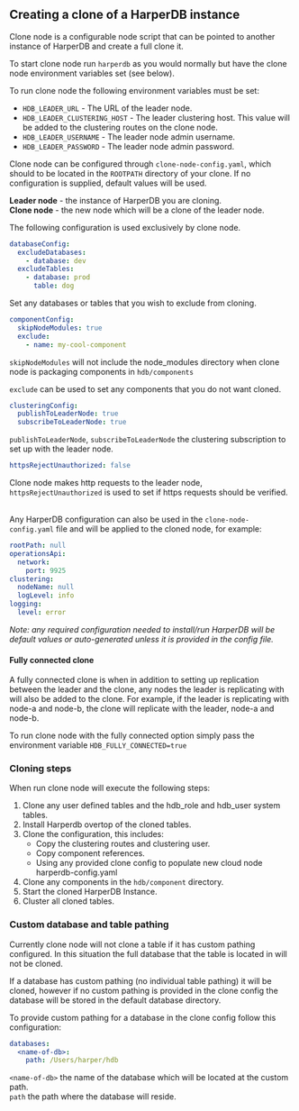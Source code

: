 ## Creating a clone of a HarperDB instance

Clone node is a configurable node script that can be pointed to another instance of HarperDB and create a full clone it.

To start clone node run `harperdb` as you would normally but have the clone node environment variables set (see below).

To run clone node the following environment variables must be set:
* `HDB_LEADER_URL` - The URL of the leader node.
* `HDB_LEADER_CLUSTERING_HOST` - The leader clustering host. This value will be added to the clustering routes on the clone node.
* `HDB_LEADER_USERNAME` - The leader node admin username.
* `HDB_LEADER_PASSWORD` - The leader node admin password.

Clone node can be configured through `clone-node-config.yaml`, which should to be located in the `ROOTPATH` directory of your clone.
If no configuration is supplied, default values will be used.

**Leader node** - the instance of HarperDB you are cloning.<br>
**Clone node** - the new node which will be a clone of the leader node.

The following configuration is used exclusively by clone node.

```yaml
databaseConfig:
  excludeDatabases:
    - database: dev
  excludeTables:
    - database: prod
      table: dog
```
Set any databases or tables that you wish to exclude from cloning.

```yaml
componentConfig:
  skipNodeModules: true
  exclude:
    - name: my-cool-component
```
`skipNodeModules` will not include the node_modules directory when clone node is packaging components in `hdb/components`<br>

`exclude` can be used to set any components that you do not want cloned.

```yaml
clusteringConfig:
  publishToLeaderNode: true
  subscribeToLeaderNode: true
```
`publishToLeaderNode`, `subscribeToLeaderNode` the clustering subscription to set up with the leader node.

```yaml
httpsRejectUnauthorized: false
```
Clone node makes http requests to the leader node, `httpsRejectUnauthorized` is used to set if https requests should be verified.<br><br>

Any HarperDB configuration can also be used in the `clone-node-config.yaml` file and will be applied to the cloned node, for example:
```yaml
rootPath: null
operationsApi:
  network:
    port: 9925
clustering:
  nodeName: null
  logLevel: info
logging:
  level: error
```

*Note: any required configuration needed to install/run HarperDB will be default values or auto-generated unless it is provided in the config file.* 

#### Fully connected clone
A fully connected clone is when in addition to setting up replication between the leader and the clone, 
any nodes the leader is replicating with will also be added to the clone. For example, if the leader
is replicating with node-a and node-b, the clone will replicate with the leader, node-a and node-b.<br>

To run clone node with the fully connected option simply pass the environment variable `HDB_FULLY_CONNECTED=true`

### Cloning steps

When run clone node will execute the following steps:
1. Clone any user defined tables and the hdb_role and hdb_user system tables.
2. Install Harperdb overtop of the cloned tables.
3. Clone the configuration, this includes:
   * Copy the clustering routes and clustering user.
   * Copy component references.
   * Using any provided clone config to populate new cloud node harperdb-config.yaml
4. Clone any components in the `hdb/component` directory.
5. Start the cloned HarperDB Instance.
6. Cluster all cloned tables.

### Custom database and table pathing
Currently clone node will not clone a table if it has custom pathing configured. In this situation the full database that the table is 
located in will not be cloned. 

If a database has custom pathing (no individual table pathing) it will be cloned, however if no custom pathing is provided in the clone 
config the database will be stored in the default database directory.

To provide custom pathing for a database in the clone config follow this configuration:

```yaml
databases: 
  <name-of-db>:
    path: /Users/harper/hdb
```
`<name-of-db>` the name of the database which will be located at the custom path. <br>
`path` the path where the database will reside.